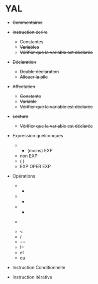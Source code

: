 # YAL

  - ~~Commentaires~~
  - ~~Instruction écrire~~
    - ~~Constantes~~
    - ~~Variables~~
    - ~~Vérifier que la variable est déclarée~~
  - ~~Déclaration~~
    - ~~Double déclaration~~
    - ~~Allouer la pile~~
  - ~~Affectation~~
    - ~~Constante~~
    - ~~Variable~~
    - ~~Vérifier que la variable est déclarée~~
  - ~~Lecture~~
    -  ~~Vérifier que la variable est déclarée~~  
    
  - Expression quelconques
    - - (moins) EXP
    - non EXP
    - ( )
    - EXP OPER EXP
  - Opérations
    - +
    - -
    - *
    - >
    - <
    - /
    - ==
    - !=
    - et
    - ou
  - Instruction Conditionnelle
  - Instruction itérative
